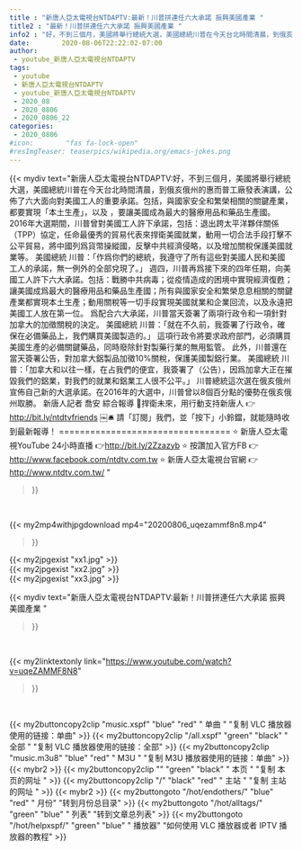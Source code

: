 ```yaml
---
title : "新唐人亞太電視台NTDAPTV:最新！川普拼連任六大承諾 振興美國產業 "
title2 : "最新！川普拼連任六大承諾 振興美國產業 "
info2 : "好，不到三個月，美國將舉行總統大選，美國總統川普在今天台北時間清晨，到俄亥俄州的惠而普工廠發表演講，公佈了六大面向對美國工人的重要承諾。包括，與國家安全和繁榮相關的關鍵產業，都要實現「本土生產」，以及 ，要讓美國成為最大的醫療用品和藥品生產國。  2016年大選期間，川普曾對美國工人許下承諾，包括：退出跨太平洋夥伴關係（TPP）協定，任命最優秀的貿易代表來捍衛美國就業，動用一切合法手段打擊不公平貿易，將中國列爲貨幣操縱國，反擊中共經濟侵略，以及增加關稅保護美國就業等。  美國總統 川普：「作爲你們的總統，我遵守了所有這些對美國人民和美國工人的承諾，無一例外的全部兌現了。」  週四，川普再爲接下來的四年任期，向美國工人許下六大承諾。包括：戰勝中共病毒；從疫情造成的困境中實現經濟復甦；讓美國成爲最大的醫療用品和藥品生產國；所有與國家安全和繁榮息息相關的關鍵產業都實現本土生產；動用關稅等一切手段實現美國就業和企業回流，以及永遠把美國工人放在第一位。  爲配合六大承諾，川普當天簽署了兩項行政令和一項針對加拿大的加徵關稅的決定。  美國總統 川普：「就在不久前，我簽署了行政令，確保在必備藥品上，我們購買美國製造的。」  這項行政令將要求政府部門，必須購買美國生產的必備關鍵藥品，同時廢除針對製藥行業的無用監管。  此外，川普還在當天簽署公告，對加拿大鋁製品加徵10%關稅，保護美國製鋁行業。  美國總統 川普：「加拿大和以往一樣，在占我們的便宜，我簽署了（公告），因爲加拿大正在摧毀我們的鋁業，對我們的就業和鋁業工人很不公平。」  川普總統這次選在俄亥俄州宣佈自己新的大選承諾。在2016年的大選中，川普曾以8個百分點的優勢在俄亥俄州取勝。  新唐人記者 喬安 綜合報導  💪捍衛未來，用行動支持新唐人 👉 http://bit.ly/ntdtvfriends ￼🛎 請「訂閱」我們，並「按下」小鈴鐺，就能隨時收到最新報導！ ================================= ⭐️ 新唐人亞太電視YouTube 24小時直播 👉http://bit.ly/2Zzazyb ⭐️ 按讚加入官方FB 👉http://www.facebook.com/ntdtv.com.tw ⭐️ 新唐人亞太電視台官網 👉http://www.ntdtv.com.tw/ "
date:        2020-08-06T22:22:02-07:00
author:
 - youtube_新唐人亞太電視台NTDAPTV
tags:
 - youtube
 - 新唐人亞太電視台NTDAPTV
 - youtube_新唐人亞太電視台NTDAPTV
 - 2020_08
 - 2020_0806
 - 2020_0806_22
categories:
 - 2020_0806
#icon:        "fas fa-lock-open"
#resImgTeaser: teaserpics/wikipedia.org/emacs-jokes.png
---
```


{{< mydiv text="新唐人亞太電視台NTDAPTV:好，不到三個月，美國將舉行總統大選，美國總統川普在今天台北時間清晨，到俄亥俄州的惠而普工廠發表演講，公佈了六大面向對美國工人的重要承諾。包括，與國家安全和繁榮相關的關鍵產業，都要實現「本土生產」，以及 ，要讓美國成為最大的醫療用品和藥品生產國。  2016年大選期間，川普曾對美國工人許下承諾，包括：退出跨太平洋夥伴關係（TPP）協定，任命最優秀的貿易代表來捍衛美國就業，動用一切合法手段打擊不公平貿易，將中國列爲貨幣操縱國，反擊中共經濟侵略，以及增加關稅保護美國就業等。  美國總統 川普：「作爲你們的總統，我遵守了所有這些對美國人民和美國工人的承諾，無一例外的全部兌現了。」  週四，川普再爲接下來的四年任期，向美國工人許下六大承諾。包括：戰勝中共病毒；從疫情造成的困境中實現經濟復甦；讓美國成爲最大的醫療用品和藥品生產國；所有與國家安全和繁榮息息相關的關鍵產業都實現本土生產；動用關稅等一切手段實現美國就業和企業回流，以及永遠把美國工人放在第一位。  爲配合六大承諾，川普當天簽署了兩項行政令和一項針對加拿大的加徵關稅的決定。  美國總統 川普：「就在不久前，我簽署了行政令，確保在必備藥品上，我們購買美國製造的。」  這項行政令將要求政府部門，必須購買美國生產的必備關鍵藥品，同時廢除針對製藥行業的無用監管。  此外，川普還在當天簽署公告，對加拿大鋁製品加徵10%關稅，保護美國製鋁行業。  美國總統 川普：「加拿大和以往一樣，在占我們的便宜，我簽署了（公告），因爲加拿大正在摧毀我們的鋁業，對我們的就業和鋁業工人很不公平。」  川普總統這次選在俄亥俄州宣佈自己新的大選承諾。在2016年的大選中，川普曾以8個百分點的優勢在俄亥俄州取勝。  新唐人記者 喬安 綜合報導  💪捍衛未來，用行動支持新唐人 👉 http://bit.ly/ntdtvfriends ￼🛎 請「訂閱」我們，並「按下」小鈴鐺，就能隨時收到最新報導！ ================================= ⭐️ 新唐人亞太電視YouTube 24小時直播 👉http://bit.ly/2Zzazyb ⭐️ 按讚加入官方FB 👉http://www.facebook.com/ntdtv.com.tw ⭐️ 新唐人亞太電視台官網 👉http://www.ntdtv.com.tw/ "
>}}
<br>


{{< my2mp4withjpgdownload mp4="20200806_uqezammf8n8.mp4"
>}}

{{< my2jpgexist "xx1.jpg" >}}<br>
{{< my2jpgexist "xx2.jpg" >}}<br>
{{< my2jpgexist "xx3.jpg" >}}<br>



{{< mydiv text="新唐人亞太電視台NTDAPTV:最新！川普拼連任六大承諾 振興美國產業 "
>}}
<br>

{{< my2linktextonly link="https://www.youtube.com/watch?v=uqeZAMMF8N8"
>}}


<br>

{{< my2buttoncopy2clip "music.xspf"        "blue"   "red"    " 单曲 "  "复制 VLC 播放器使用的链接：单曲" >}} {{< my2buttoncopy2clip "/all.xspf"         "green"  "black"  " 全部 "  "复制 VLC 播放器使用的链接：全部" >}} {{< my2buttoncopy2clip "music.m3u8"        "blue"   "red"    " M3U  "    "复制 M3U 播放器使用的链接：单曲" >}} {{< mybr2 >}} {{< my2buttoncopy2clip ""                  "green"  "black"  " 本页 "    "复制 本页的网址 " >}} {{< my2buttoncopy2clip "/"                 "black"  "red"    " 主站 "    "复制 主站的网址 " >}} {{< mybr2 >}} {{< my2buttongoto      "/hot/endothers/"   "blue"   "red"    " 月份"   "转到月份总目录" >}} {{< my2buttongoto      "/hot/alltags/"     "green"  "blue"   " 列表"   "转到文章总列表" >}} {{< my2buttongoto      "/hot/helpxspf/"    "green"  "blue"   " 播放器" "如何使用 VLC 播放器或者 IPTV 播放器的教程" >}} 
